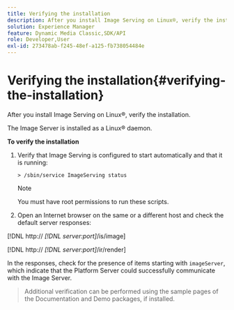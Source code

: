 ```yaml
---
title: Verifying the installation
description: After you install Image Serving on Linux®, verify the installation.
solution: Experience Manager
feature: Dynamic Media Classic,SDK/API
role: Developer,User
exl-id: 273478ab-f245-48ef-a125-fb738054484e
---
```

# Verifying the installation{#verifying-the-installation}

After you install Image Serving on Linux®, verify the installation.

The Image Server is installed as a Linux® daemon.

**To verify the installation** 

1. Verify that Image Serving is configured to start automatically and that it is running:

   `> /sbin/service ImageServing status`

   >[!NOTE]
   >
   >You must have root permissions to run these scripts.

1. Open an Internet browser on the same or a different host and check the default server responses:

[!DNL http:// *[!DNL server:port]*/is/image]

[!DNL  http:// *[!DNL server:port]*/ir/render]

   In the responses, check for the presence of items starting with `imageServer`, which indicate that the Platform Server could successfully communicate with the Image Server.

>Additional verification can be performed using the sample pages of the Documentation and Demo packages, if installed.
